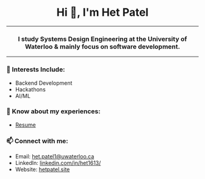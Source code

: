 <h1 align="center">Hi 👋, I'm Het Patel</h1>
<hr>
<h3 align="center">I study Systems Design Engineering at the University of Waterloo & mainly focus on software development.</h3>
<hr>

<h3>💖 Interests Include:</h3>
<ul>
  <li>Backend Development</li>
  <li>Hackathons</li>
  <li>AI/ML</li>
</ul>
  
<h3>📄 Know about my experiences:</h3>
<ul>
  <li><a href='https://www.hetpatel.site/Het_Patel_Resume.pdf' target='_blank'>Resume</a></li>
</ul>

<h3>📫 Connect with me:</h3>
<ul>
  <li>Email: <a href="mailto:het.patel1@uwaterloo.ca" target="_blank" >het.patel1@uwaterloo.ca</a></li>
  <li>LinkedIn: <a href="https://www.linkedin.com/in/het1613/" target="_blank">linkedin.com/in/het1613/</a></li>
  <li>Website: <a href="https://www.hetpatel.site" target="_blank">hetpatel.site</a></li>
</ul>
